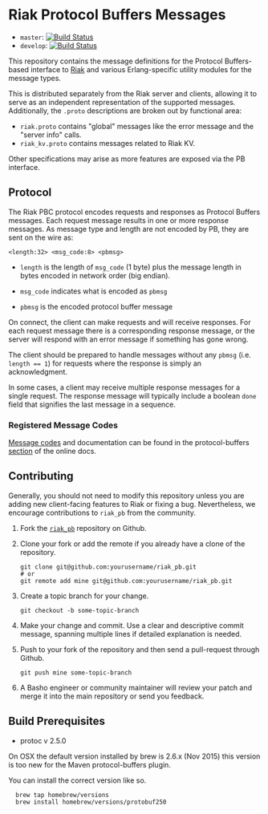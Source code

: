# Riak Protocol Buffers Messages

* `master`: [![Build Status](https://travis-ci.org/basho/riak_pb.svg?branch=master)](http://travis-ci.org/basho/riak_pb)
* `develop`: [![Build Status](https://travis-ci.org/basho/riak_pb.svg?branch=develop)](http://travis-ci.org/basho/riak_pb)

This repository contains the message definitions for the Protocol
Buffers-based interface to [Riak](https://github.com/basho/riak) and
various Erlang-specific utility modules for the message types.

This is distributed separately from the Riak server and clients,
allowing it to serve as an independent representation of the supported
messages. Additionally, the `.proto` descriptions are broken out by
functional area:

* `riak.proto` contains "global" messages like the error message and
  the "server info" calls.
* `riak_kv.proto` contains messages related to Riak KV.

Other specifications may arise as more features are exposed via the PB
interface.

## Protocol

The Riak PBC protocol encodes requests and responses as Protocol
Buffers messages.  Each request message results in one or more
response messages.  As message type and length are not encoded by PB,
they are sent on the wire as:

    <length:32> <msg_code:8> <pbmsg>

* `length` is the length of `msg_code` (1 byte) plus the message length
  in bytes encoded in network order (big endian).

* `msg_code` indicates what is encoded as `pbmsg`

* `pbmsg` is the encoded protocol buffer message

On connect, the client can make requests and will receive responses.
For each request message there is a corresponding response message, or
the server will respond with an error message if something has gone
wrong.

The client should be prepared to handle messages without any `pbmsg`
(i.e. `length == 1`) for requests where the response is simply an
acknowledgment.

In some cases, a client may receive multiple response messages for a
single request. The response message will typically include a boolean
`done` field that signifies the last message in a sequence.

### Registered Message Codes

[Message codes](http://docs.basho.com/riak/latest/dev/references/protocol-buffers/#Message-Codes) and documentation can be found in the protocol-buffers
[section](http://docs.basho.com/riak/latest/dev/references/protocol-buffers/) of the online docs.

## Contributing

Generally, you should not need to modify this repository unless you
are adding new client-facing features to Riak or fixing a
bug. Nevertheless, we encourage contributions to `riak_pb` from the
community.

1. Fork the [`riak_pb`](https://github.com/basho/riak_pb) repository
   on Github.
2. Clone your fork or add the remote if you already have a clone of
   the repository.

    ```
    git clone git@github.com:yourusername/riak_pb.git
    # or
    git remote add mine git@github.com:yourusername/riak_pb.git
    ```

3. Create a topic branch for your change.

    ```
    git checkout -b some-topic-branch
    ```

4. Make your change and commit. Use a clear and descriptive commit
   message, spanning multiple lines if detailed explanation is needed.
5. Push to your fork of the repository and then send a pull-request
   through Github.

    ```
    git push mine some-topic-branch
    ```

6. A Basho engineer or community maintainer will review your patch and
   merge it into the main repository or send you feedback.

## Build Prerequisites

* protoc v 2.5.0

On OSX the default version installed by brew is 2.6.x (Nov 2015)
this version is too new for the Maven protocol-buffers plugin.

You can install the correct version like so.
    
  ```
    brew tap homebrew/versions
    brew install homebrew/versions/protobuf250
  ```

